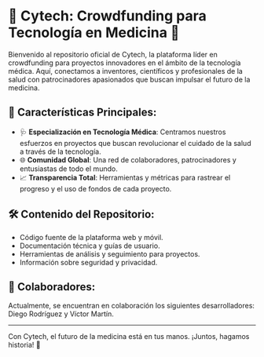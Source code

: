 # 🔬 **Cytech: Crowdfunding para Tecnología en Medicina** 🔬

Bienvenido al repositorio oficial de Cytech, la plataforma líder en crowdfunding para proyectos innovadores en el ámbito de la tecnología médica. Aquí, conectamos a inventores, científicos y profesionales de la salud con patrocinadores apasionados que buscan impulsar el futuro de la medicina.

## 🌟 **Características Principales**:
- 🩺 **Especialización en Tecnología Médica**: Centramos nuestros esfuerzos en proyectos que buscan revolucionar el cuidado de la salud a través de la tecnología.
- 🌐 **Comunidad Global**: Una red de colaboradores, patrocinadores y entusiastas de todo el mundo.
- 📈 **Transparencia Total**: Herramientas y métricas para rastrear el progreso y el uso de fondos de cada proyecto.

## 🛠 **Contenido del Repositorio**:
- Código fuente de la plataforma web y móvil.
- Documentación técnica y guías de usuario.
- Herramientas de análisis y seguimiento para proyectos.
- Información sobre seguridad y privacidad.

## 🤝 **Colaboradores**:
Actualmente, se encuentran en colaboración los siguientes desarrolladores: Diego Rodríguez y Víctor Martín.

---

Con Cytech, el futuro de la medicina está en tus manos. ¡Juntos, hagamos historia! 🚀
